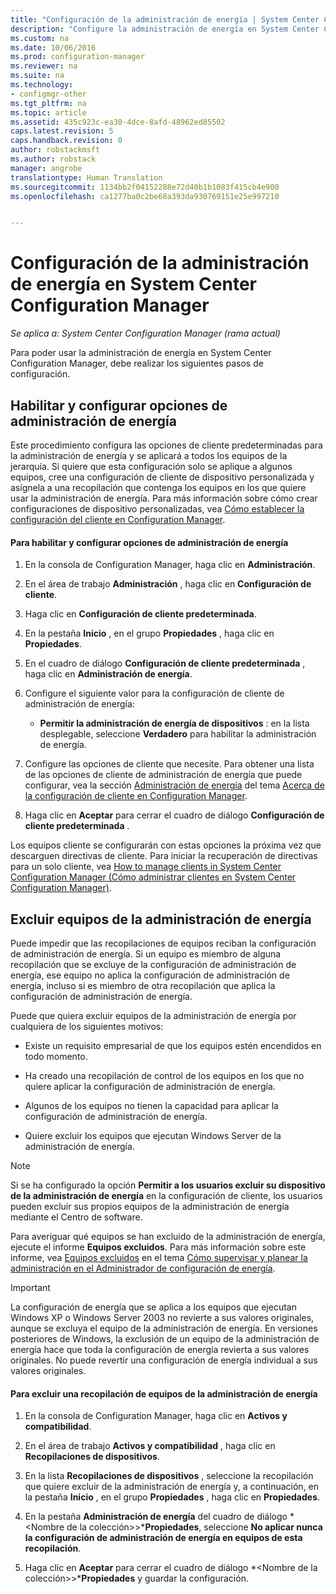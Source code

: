 ```yaml
---
title: "Configuración de la administración de energía | System Center Configuration Manager"
description: "Configure la administración de energía en System Center Configuration Manager."
ms.custom: na
ms.date: 10/06/2016
ms.prod: configuration-manager
ms.reviewer: na
ms.suite: na
ms.technology:
- configmgr-other
ms.tgt_pltfrm: na
ms.topic: article
ms.assetid: 435c923c-ea30-4dce-8afd-48962ed85502
caps.latest.revision: 5
caps.handback.revision: 0
author: robstackmsft
ms.author: robstack
manager: angrobe
translationtype: Human Translation
ms.sourcegitcommit: 1134bb2f04152288e72d40b1b1083f415cb4e900
ms.openlocfilehash: ca1277ba0c2be68a393da930769151e25e997210


---
```

# <a name="configuring-power-management-in-system-center-configuration-manager"></a>Configuración de la administración de energía en System Center Configuration Manager

*Se aplica a: System Center Configuration Manager (rama actual)*

Para poder usar la administración de energía en System Center Configuration Manager, debe realizar los siguientes pasos de configuración.  

## <a name="enable-and-configure-power-management-client-settings"></a>Habilitar y configurar opciones de administración de energía  
 Este procedimiento configura las opciones de cliente predeterminadas para la administración de energía y se aplicará a todos los equipos de la jerarquía. Si quiere que esta configuración solo se aplique a algunos equipos, cree una configuración de cliente de dispositivo personalizada y asígnela a una recopilación que contenga los equipos en los que quiere usar la administración de energía. Para más información sobre cómo crear configuraciones de dispositivo personalizadas, vea [Cómo establecer la configuración del cliente en Configuration Manager](../../../../core/clients/deploy/configure-client-settings.md).  

#### <a name="to-enable-power-management-and-configure-client-settings"></a>Para habilitar y configurar opciones de administración de energía  

1.  En la consola de Configuration Manager, haga clic en **Administración**.  

2.  En el área de trabajo **Administración** , haga clic en **Configuración de cliente**.  

3.  Haga clic en **Configuración de cliente predeterminada**.  

4.  En la pestaña **Inicio** , en el grupo **Propiedades** , haga clic en **Propiedades**.  

5.  En el cuadro de diálogo **Configuración de cliente predeterminada** , haga clic en **Administración de energía**.  

6.  Configure el siguiente valor para la configuración de cliente de administración de energía:  

    -   **Permitir la administración de energía de dispositivos** : en la lista desplegable, seleccione **Verdadero** para habilitar la administración de energía.  

7.  Configure las opciones de cliente que necesite. Para obtener una lista de las opciones de cliente de administración de energía que puede configurar, vea la sección [Administración de energía](../../../../core/clients/deploy/about-client-settings.md#BKMK_PowMgmtDeviceSettings) del tema [Acerca de la configuración de cliente en Configuration Manager](../../../../core/clients/deploy/about-client-settings.md).  

8.  Haga clic en **Aceptar** para cerrar el cuadro de diálogo **Configuración de cliente predeterminada** .  

 Los equipos cliente se configurarán con estas opciones la próxima vez que descarguen directivas de cliente. Para iniciar la recuperación de directivas para un solo cliente, vea [How to manage clients in System Center Configuration Manager (Cómo administrar clientes en System Center Configuration Manager)](../../../../core/clients/manage/manage-clients.md).  

## <a name="exclude-computers-from-power-management"></a>Excluir equipos de la administración de energía  
 Puede impedir que las recopilaciones de equipos reciban la configuración de administración de energía. Si un equipo es miembro de alguna recopilación que se excluye de la configuración de administración de energía, ese equipo no aplica la configuración de administración de energía, incluso si es miembro de otra recopilación que aplica la configuración de administración de energía.  

 Puede que quiera excluir equipos de la administración de energía por cualquiera de los siguientes motivos:  

-   Existe un requisito empresarial de que los equipos estén encendidos en todo momento.  

-   Ha creado una recopilación de control de los equipos en los que no quiere aplicar la configuración de administración de energía.  

-   Algunos de los equipos no tienen la capacidad para aplicar la configuración de administración de energía.  

-   Quiere excluir los equipos que ejecutan Windows Server de la administración de energía.  

> [!NOTE]  
>  Si se ha configurado la opción **Permitir a los usuarios excluir su dispositivo de la administración de energía** en la configuración de cliente, los usuarios pueden excluir sus propios equipos de la administración de energía mediante el Centro de software.  

 Para averiguar qué equipos se han excluido de la administración de energía, ejecute el informe **Equipos excluidos**. Para más información sobre este informe, vea [Equipos excluidos](../../../../core/clients/manage/power/monitor-and-plan-for-power-management.md#BKMK_Excluded) en el tema [Cómo supervisar y planear la administración en el Administrador de configuración de energía](../../../../core/clients/manage/power/monitor-and-plan-for-power-management.md).  

> [!IMPORTANT]  
>  La configuración de energía que se aplica a los equipos que ejecutan Windows XP o Windows Server 2003 no revierte a sus valores originales, aunque se excluya el equipo de la administración de energía. En versiones posteriores de Windows, la exclusión de un equipo de la administración de energía hace que toda la configuración de energía revierta a sus valores originales. No puede revertir una configuración de energía individual a sus valores originales.  

#### <a name="to-exclude-a-collection-of-computers-from-power-management"></a>Para excluir una recopilación de equipos de la administración de energía  

1.  En la consola de Configuration Manager, haga clic en **Activos y compatibilidad**.  

2.  En el área de trabajo **Activos y compatibilidad** , haga clic en **Recopilaciones de dispositivos**.  

3.  En la lista **Recopilaciones de dispositivos** , seleccione la recopilación que quiere excluir de la administración de energía y, a continuación, en la pestaña **Inicio** , en el grupo **Propiedades** , haga clic en **Propiedades**.  

4.  En la pestaña **Administración de energía** del cuadro de diálogo *<Nombre de la colección>\>***Propiedades**, seleccione **No aplicar nunca la configuración de administración de energía en equipos de esta recopilación**.  

5.  Haga clic en **Aceptar** para cerrar el cuadro de diálogo *<Nombre de la colección>\>***Propiedades** y guardar la configuración.  



<!--HONumber=Nov16_HO1-->


